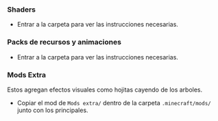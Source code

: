 ### Shaders

- Entrar a la carpeta para ver las instrucciones necesarias.

### Packs de recursos y animaciones

- Entrar a la carpeta para ver las instrucciones necesarias.

### Mods Extra

Estos agregan efectos visuales como hojitas cayendo de los arboles.
- Copiar el mod de `Mods extra/` dentro de la carpeta `.minecraft/mods/` junto con los principales.
